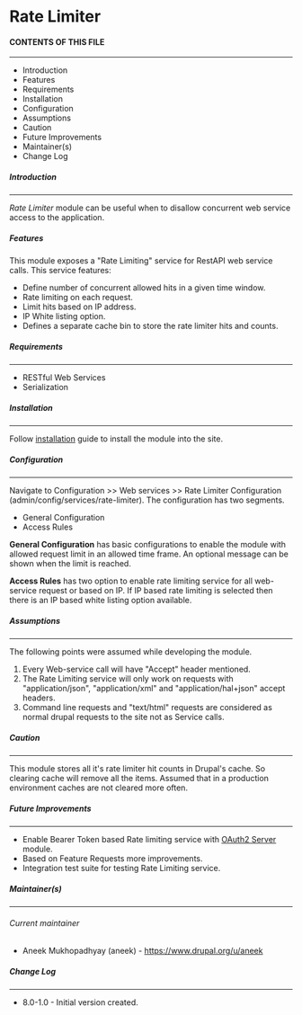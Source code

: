 # Rate Limiter

#### CONTENTS OF THIS FILE
---------------------
* Introduction
* Features
* Requirements
* Installation
* Configuration
* Assumptions
* Caution
* Future Improvements
* Maintainer(s)
* Change Log

##### Introduction
------------------
*Rate Limiter* module can be useful when to disallow concurrent web service 
access to the application. 

##### Features
This module exposes a "Rate Limiting" service for RestAPI web service calls.
This service features:
* Define number of concurrent allowed hits in a given time window.
* Rate limiting on each request.
* Limit hits based on IP address.
* IP White listing option.
* Defines a separate cache bin to store the rate limiter hits and counts.

##### Requirements
------------------
* RESTful Web Services
* Serialization

##### Installation
------------------
Follow [installation](https://www.drupal.org/documentation/install/modules-themes/modules-8) 
guide to install the module into the site.

##### Configuration
------------------
Navigate to Configuration >> Web services >> Rate Limiter Configuration 
(admin/config/services/rate-limiter).
The configuration has two segments.
* General Configuration
* Access Rules

**General Configuration** has basic configurations to enable the module with 
allowed request limit in an allowed time frame. 
An optional message can be shown when the limit is reached.

**Access Rules** has two option to enable rate limiting service for all 
web-service request or based on IP. 
If IP based rate limiting is selected then there is an IP based 
white listing option available.

##### Assumptions
------------------
The following points were assumed while developing the module.

1. Every Web-service call will have "Accept" header mentioned.
2. The Rate Limiting service will only work on requests with 
"application/json", "application/xml" and "application/hal+json" accept headers.
3. Command line requests and "text/html" requests are considered as normal
drupal requests to the site not as Service calls.

##### Caution
------------------
This module stores all it's rate limiter hit counts in Drupal's cache. 
So clearing cache will remove all the items. 
Assumed that in a production environment caches are not cleared more often.

##### Future Improvements
------------------
* Enable Bearer Token based Rate limiting service with [OAuth2 Server](https://www.drupal.org/project/oauth2_server) module.
* Based on Feature Requests more improvements.
* Integration test suite for testing Rate Limiting service.

##### Maintainer(s)
------------------
###### Current maintainer
* Aneek Mukhopadhyay (aneek) - https://www.drupal.org/u/aneek
 
##### Change Log
------------------
* 8.0-1.0 - Initial version created.
